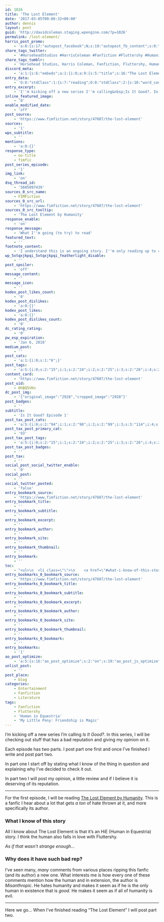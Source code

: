 ```yaml
---
id: 1026
title: 'The Lost Element'
date: '2017-03-05T09:00:32+00:00'
author: dennis
layout: post
guid: 'http://davidcoleman.staging.wpengine.com/?p=1026'
permalink: /lost-element/
harris_post_promo:
    - 'a:8:{s:17:"autopost_facebook";N;s:19:"autopost_fb_content";s:0:"";s:16:"autopost_twitter";N;s:19:"autopost_tw_content";s:0:"";s:15:"autopost_tumblr";N;s:19:"autopost_tu_content";s:0:"";s:16:"autopost_discord";N;s:19:"autopost_di_content";s:0:"";}'
share_tags_twitter:
    - '#HorseheadStudios #HarrisColeman #Fanfiction #Fluttershy #HumaninEquestria #MyLittlePony:FriendshipisMagic'
share_tags_tumblr:
    - 'Horsehead Studios, Harris Coleman, Fanfiction, Fluttershy, Human in Equestria, My Little Pony: Friendship is Magic'
discord_meta:
    - 'a:1:{s:6:"embeds";a:1:{i:0;a:9:{s:5:"title";s:16:"The Lost Element";s:4:"type";s:4:"rich";s:5:"color";i:2502430;s:11:"description";s:888:"[nl]I''m kicking off a new series I''m calling&nbsp;Is It Good?. In this series, I will be checking out stuff that has&nbsp;a bad reputation and giving my opinion on it.[nl][nl][nl][nl]Each episode has two parts. I post part one first and once I''ve finished I write and post part two.[nl][nl][nl][nl][nl][nl]**Topics:** [#Entertainment](https://wolfheartstudios-022022.local/topic/entertainment/) [#Fanfiction](https://wolfheartstudios-022022.local/topic/entertainment/literature/fanfiction/) [#Literature](https://wolfheartstudios-022022.local/topic/entertainment/literature/) [#Fanfiction](https://wolfheartstudios-022022.local/tag/fanfiction/) [#Fluttershy](https://wolfheartstudios-022022.local/tag/fluttershy/) [#Human in Equestria](https://wolfheartstudios-022022.local/tag/human-in-equestria/) [#My Little Pony: Friendship is Magic](https://wolfheartstudios-022022.local/tag/mlpfim/)";s:3:"url";s:25:"https://wolfhe.art/D32Iuc";s:9:"timestamp";s:25:"2017-03-05T09:00:32-06:00";s:6:"footer";a:2:{s:4:"text";s:41:"Wolfheart Studios | Image by Yakovlev-vad";s:8:"icon_url";s:39:"https://cdn.horsehead.tv/32x32/logo.png";}s:6:"author";a:2:{s:4:"name";s:25:"Dennis Abernathy Harrison";s:8:"icon_url";s:81:"https://secure.gravatar.com/avatar/46bd34a2a271159557a75f870d29d02d?s=32&d=mm&r=g";}s:5:"image";a:1:{s:3:"url";s:43:"https://cloud.wolfheart.tv/YRYc6FVoffaH.png";}}}}'
entry_data:
    - 'O:8:"stdClass":1:{s:7:"reading";O:8:"stdClass":2:{s:10:"word_count";i:269;s:12:"reading_time";i:0;}}'
entry_excerpt:
    - 'I''m kicking off a new series I''m calling&nbsp;Is It Good?. In this series, I will be checking out stuff that has&nbsp;a bad reputation and giving my opinion on it.'
inline_featured_image:
    - '0'
enable_modified_date:
    - 'off'
post_source:
    - 'https://www.fimfiction.net/story/47607/the-lost-element'
sources:
    - '1'
wps_subtitle:
    - ''
mentions:
    - 'a:0:{}'
response_type:
    - no-title
    - fimfic
post_series_episode:
    - '1'
img_link:
    - 'on'
dsq_thread_id:
    - '5605097439'
sources_0_src_name:
    - FIMFiction
sources_0_src_url:
    - 'https://www.fimfiction.net/story/47607/the-lost-element'
sources_0_src_tooltip:
    - 'The Lost Element by Humanity'
response_enable:
    - 'on'
response_message:
    - 'What I''m going (to try) to read'
featured_text:
    - ''
footnote_content:
    - 'I understand this is an ongoing story. I''m only reading up to chapter 30.'
wp_5xtqxjkpqi_5xtqxjkpqi_featherlight_disable:
    - ''
post_spoiler:
    - 'off'
message_content:
    - ''
message_icon:
    - ''
kodex_post_likes_count:
    - '0'
kodex_post_dislikes:
    - 'a:0:{}'
kodex_post_likes:
    - 'a:0:{}'
kodex_post_dislikes_count:
    - '0'
dc_rating_rating:
    - '0'
pw_esp_expiration:
    - 'Jan 6, 2018'
medium_post:
    - ''
post_cats:
    - 'a:1:{i:0;s:1:"6";}'
post_tags:
    - 'a:5:{i:0;s:2:"15";i:1;s:2:"24";i:2;s:2:"25";i:3;s:2:"26";i:4;s:2:"27";}'
content_card:
    - 'https://www.fimfiction.net/story/47607/the-lost-element'
post_uid:
    - 0hBQ5VKn
dc_post_img:
    - '{"original_image":"2928","cropped_image":"2928"}'
post_badges:
    - ''
subtitle:
    - 'Is It Good? Episode 1'
post_tax_post_cats:
    - 'a:5:{i:0;s:2:"94";i:1;s:2:"98";i:2;s:2:"99";i:3;s:3:"114";i:4;s:3:"149";}'
post_tax_post_primary_cat:
    - '93'
post_tax_post_tags:
    - 'a:5:{i:0;s:2:"15";i:1;s:2:"24";i:2;s:2:"25";i:3;s:2:"26";i:4;s:2:"27";}'
post_tax_post_badges:
    - ''
post_tax:
    - ''
social_post_social_twitter_enable:
    - '0'
social_post:
    - ''
social_twitter_posted:
    - 'false'
entry_bookmark_source:
    - 'https://www.fimfiction.net/story/47607/the-lost-element'
entry_bookmark_title:
    - ''
entry_bookmark_subtitle:
    - ''
entry_bookmark_excerpt:
    - ''
entry_bookmark_author:
    - ''
entry_bookmark_site:
    - ''
entry_bookmark_thumbnail:
    - ''
entry_bookmark:
    - ''
toc:
    - "<ul>\n  <li class=\"\">\n    <a href=\"#what-i-know-of-this-story\">What I know of this story</a>\n  </li>\n  <li class=\"\">\n    <a href=\"#why-does-it-have-such-bad-rep\">Why does it have such bad rep?</a>\n  </li>\n</ul>\n"
entry_bookmarks_0_bookmark_source:
    - 'https://www.fimfiction.net/story/47607/the-lost-element'
entry_bookmarks_0_bookmark_title:
    - ''
entry_bookmarks_0_bookmark_subtitle:
    - ''
entry_bookmarks_0_bookmark_excerpt:
    - ''
entry_bookmarks_0_bookmark_author:
    - ''
entry_bookmarks_0_bookmark_site:
    - ''
entry_bookmarks_0_bookmark_thumbnail:
    - ''
entry_bookmarks_0_bookmark:
    - ''
entry_bookmarks:
    - '1'
ao_post_optimize:
    - 'a:5:{s:16:"ao_post_optimize";s:2:"on";s:19:"ao_post_js_optimize";s:2:"on";s:20:"ao_post_css_optimize";s:2:"on";s:12:"ao_post_ccss";s:2:"on";s:16:"ao_post_lazyload";s:2:"on";}'
unlist_post:
    - ''
post_place:
    - blog
categories:
    - Entertainment
    - Fanfiction
    - Literature
tags:
    - Fanfiction
    - Fluttershy
    - 'Human in Equestria'
    - 'My Little Pony: Friendship is Magic'
---
```


I’m kicking off a new series I’m calling *Is It Good?*. In this series, I will be checking out stuff that has a bad reputation and giving my opinion on it.

Each episode has two parts. I post part one first and once I’ve finished I write and post part two.

In part one I start off by stating what I know of the thing in question and explaining why I’ve decided to check it out.

In part two I will post my opinion, a little review and if I believe it is deserving of its reputation.

- - - - - -

For the first episode, I will be reading [The Lost Element by Humanity](//www.fimfiction.net/story/47607/the-lost-element). This is a fanfic I hear about a lot that gets *a ton* of hate thrown at it, and more specifically its author.

### What I know of this story

All I know about The Lost Element is that it’s an HiE (Human in Equestria) story. I think the human also falls in love with Fluttershy.

*As if that wasn’t strange enough…*

### Why does it have such bad rep?

I’ve seen many, *many* comments from various places ripping this fanfic (and its author) a new one. What interests me is how every one of these comments mention how the human and in extension, the author is *Misanthropic*. He hates humanity and makes it seem as if he is the only human in existence that is *good.* He makes it seem as if all of humanity is evil.

- - - - - -

Here we go… When I’ve finished reading “The Lost Element” I will post part two.